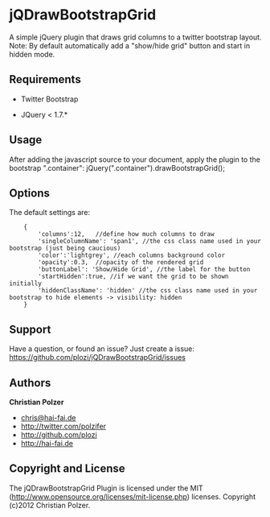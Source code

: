 jQDrawBootstrapGrid
===================

A simple jQuery plugin that draws grid columns to a twitter bootstrap layout. 
Note: By default automatically add a "show/hide grid" button and start in hidden mode.

Requirements
------------
+ Twitter Bootstrap

+ JQuery < 1.7.*

Usage
-----
 After adding the javascript source to your document,
 apply the plugin to the bootstrap ".container":
 jQuery(".container").drawBootstrapGrid();

Options
-------
The default settings are:
~~~~~~
    {
        'columns':12,   //define how much columns to draw
        'singleColumnName': 'span1', //the css class name used in your bootstrap (just being caucious)
        'color':'lightgrey', //each columns background color
        'opacity':0.3,  //opacity of the rendered grid
        'buttonLabel': 'Show/Hide Grid', //the label for the button
        'startHidden':true, //if we want the grid to be shown initially
        'hiddenClassName': 'hidden' //the css class name used in your bootstrap to hide elements -> visibility: hidden
    }
~~~~~~
 
Support
------- 

Have a question, or found an issue? Just create a issue: https://github.com/plozi/jQDrawBootstrapGrid/issues


Authors
-------

**Christian Polzer**

+ chris@hai-fai.de
+ http://twitter.com/polzifer
+ http://github.com/plozi
+ http://hai-fai.de


Copyright and License
---------------------

The jQDrawBootstrapGrid Plugin is  licensed under the MIT (http://www.opensource.org/licenses/mit-license.php) licenses. Copyright (c)2012 Christian Polzer.